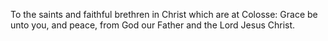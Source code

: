 To the saints and faithful brethren in Christ which are at Colosse: Grace be unto you, and peace, from God our Father and the Lord Jesus Christ.
